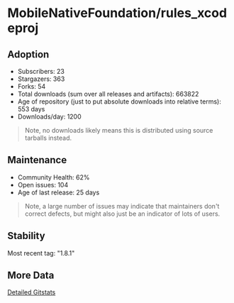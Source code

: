 # MobileNativeFoundation/rules_xcodeproj

## Adoption

- Subscribers: 23
- Stargazers: 363
- Forks: 54
- Total downloads (sum over all releases and artifacts): 663822
- Age of repository (just to put absolute downloads into relative terms): 553 days
- Downloads/day: 1200

> Note, no downloads likely means this is distributed using source tarballs instead.

## Maintenance

- Community Health: 62%
- Open issues: 104
- Age of last release: 25 days

> Note, a large number of issues may indicate that maintainers don't correct defects, but might also
> just be an indicator of lots of users.

## Stability

Most recent tag: "1.8.1"

## More Data

[Detailed Gitstats](/bazel-catalog/gitstats/MobileNativeFoundation/rules_xcodeproj)

